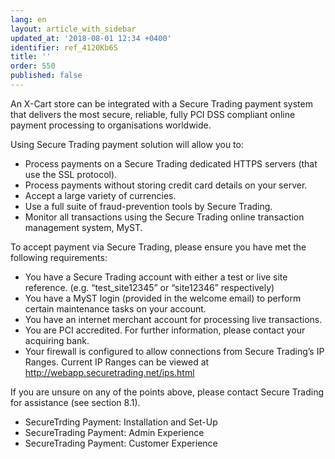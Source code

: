 ```yaml
---
lang: en
layout: article_with_sidebar
updated_at: '2018-08-01 12:34 +0400'
identifier: ref_4120Kb6S
title: ''
order: 550
published: false
---
```

An X-Cart store can be integrated with a Secure Trading payment system that delivers the most secure, reliable, fully PCI DSS compliant online payment processing to organisations worldwide. 

Using Secure Trading payment solution will allow you to:

* Process payments on a Secure Trading dedicated HTTPS servers (that use the SSL protocol).
* Process payments without storing credit card details on your server.
* Accept a large variety of currencies.
* Use a full suite of fraud-prevention tools by Secure Trading.
* Monitor all transactions using the Secure Trading online transaction management system, MyST.

To accept payment via Secure Trading, please ensure you have met the following requirements:
* You have a Secure Trading account with either a test or live site reference.
(e.g. “test_site12345” or “site12346” respectively)
* You have a MyST login (provided in the welcome email) to perform certain maintenance
tasks on your account.
* You have an internet merchant account for processing live transactions.
* You are PCI accredited. For further information, please contact your acquiring bank.
* Your firewall is configured to allow connections from Secure Trading’s IP Ranges.
  Current IP Ranges can be viewed at http://webapp.securetrading.net/ips.html


If you are unsure on any of the points above, please contact Secure Trading for assistance (see
section 8.1).

* SecureTrding Payment: Installation and Set-Up
* SecureTrading Payment: Admin Experience
* SecureTrading Payment: Customer Experience